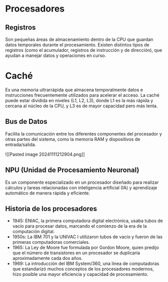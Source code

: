 # Procesadores

## Registros

Son pequeñas áreas de almacenamiento dentro de la CPU que guardan datos temporales durante el procesamiento. Existen distintos tipos de registros (como el acumulador, registros de instrucción y de dirección), que ayudan a manejar datos y operaciones en curso.

# Caché

Es una memoria ultrarrápida que almacena temporalmente datos e instrucciones frecuentemente utilizados para acelerar el acceso. La caché puede estar dividida en niveles (L1, L2, L3), donde L1 es la más rápida y cercana al núcleo de la CPU, y L3 es de mayor capacidad pero más lenta.

## Bus de Datos
Facilita la comunicación entre los diferentes componentes del procesador y otras partes del sistema, como la memoria RAM y dispositivos de entrada/salida.

![[Pasted image 20241111212904.png]]

## NPU (Unidad de Procesamiento Neuronal)

Es un componente especializado en un procesador diseñado para realizar cálculos y tareas relacionadas con inteligencia artificial (IA) y aprendizaje automático de manera rápida y eficiente.

## Historia de los procesadores

- 1945: ENIAC, la primera computadora digital electrónica, usaba tubos de vacío para procesar datos, marcando el comienzo de la era de la computación digital.
- 1950s: La IBM 701 y la UNIVAC I utilizaron tubos de vacío y fueron de las primeras computadoras comerciales.
- 1965: La Ley de Moore fue formulada por Gordon Moore, quien predijo que el número de transistores en un procesador se duplicaría aproximadamente cada dos años.
- 1969: La introducción del IBM System/360, una línea de computadoras que estandarizó muchos conceptos de los procesadores modernos, hizo posible una mayor eficiencia y capacidad de procesamiento.